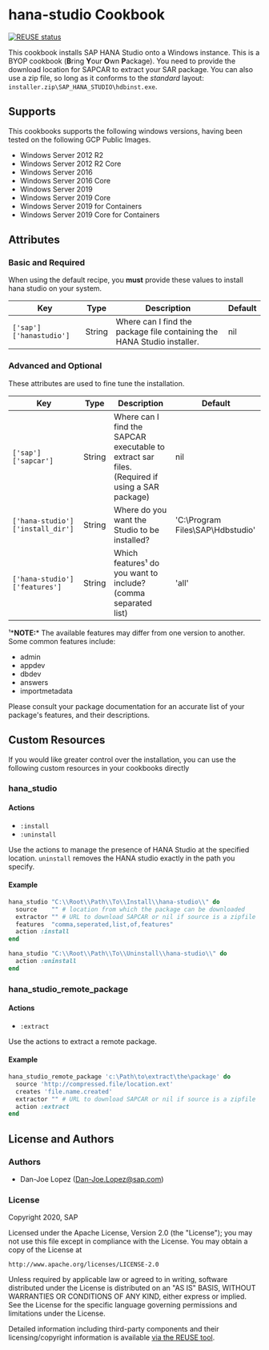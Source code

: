 # hana-studio Cookbook

[![REUSE status](https://api.reuse.software/badge/github.com/SAP/hana-studio-chef-cookbook)](https://api.reuse.software/info/github.com/SAP/hana-studio-chef-cookbook)

This cookbook installs SAP HANA Studio onto a Windows instance.  This is a BYOP
cookbook (**B**ring **Y**our **O**wn **P**ackage).  You need to provide the
download location for SAPCAR to extract your SAR package.  You can also use a
zip file, so long as it conforms to the *standard* layout:
`installer.zip\SAP_HANA_STUDIO\hdbinst.exe`.   

## Supports

This cookbooks supports the following windows versions, having been tested on
the following GCP Public Images.

 * Windows Server 2012 R2
 * Windows Server 2012 R2 Core
 * Windows Server 2016
 * Windows Server 2016 Core
 * Windows Server 2019
 * Windows Server 2019 Core
 * Windows Server 2019 for Containers
 * Windows Server 2019 Core for Containers


## Attributes
### Basic and Required
When using the default recipe, you **must** provide these values to install
hana studio on your system.

|           Key           |  Type  |                               Description                               | Default |
| ----------------------- | ------ | ----------------------------------------------------------------------- | ------- |
| `['sap']['hanastudio']` | String | Where can I find the package file containing the HANA Studio installer. |   nil   |

### Advanced and Optional
These attributes are used to fine tune the installation.

|                Key               |  Type  |                          Description                         | Default |
| -------------------------------- | ------ | ------------------------------------------------------------ | ------- |
| `['sap']['sapcar']`              | String | Where can I find the SAPCAR executable to extract sar files. (Required if using a SAR package) | nil |
| `['hana-studio']['install_dir']` | String | Where do you want the Studio to be installed?                                                  | 'C:\Program Files\SAP\Hdbstudio' |
| `['hana-studio']['features']`    | String | Which features¹ do you want to include? (comma separated list)                                 | 'all' |

¹*__NOTE:__* The available features may differ from one version to another.  Some
common features include:
- admin
- appdev
- dbdev
- answers
- importmetadata

Please consult your package documentation for an accurate list of your package's
features, and their descriptions.

## Custom Resources
If you would like greater control over the installation, you can use the following custom
resources in your cookbooks directly
### hana_studio
#### Actions
 - `:install`
 - `:uninstall`

Use the actions to manage the presence of HANA Studio at
the specified location.  `uninstall` removes the HANA studio exactly in the
path you specify.

#### Example
```ruby
hana_studio "C:\\Root\\Path\\To\\Install\\hana-studio\\" do
  source    "" # location from which the package can be downloaded
  extractor "" # URL to download SAPCAR or nil if source is a zipfile
  features  "comma,seperated,list,of,features"
  action :install
end
```
```ruby
hana_studio "C:\\Root\\Path\\To\\Uninstall\\hana-studio\\" do
  action :uninstall
end
```

### hana_studio_remote_package
#### Actions
 - `:extract`

Use the actions to extract a remote package.

#### Example
```ruby
hana_studio_remote_package 'c:\Path\to\extract\the\package' do
  source 'http://compressed.file/location.ext'
  creates 'file.name.created'
  extractor "" # URL to download SAPCAR or nil if source is a zipfile
  action :extract
end
```

## License and Authors
### Authors
- Dan-Joe Lopez (Dan-Joe.Lopez@sap.com)

### License

Copyright 2020, SAP

Licensed under the Apache License, Version 2.0 (the "License");
you may not use this file except in compliance with the License.
You may obtain a copy of the License at

    http://www.apache.org/licenses/LICENSE-2.0

Unless required by applicable law or agreed to in writing, software
distributed under the License is distributed on an "AS IS" BASIS,
WITHOUT WARRANTIES OR CONDITIONS OF ANY KIND, either express or implied.
See the License for the specific language governing permissions and
limitations under the License.

Detailed information including third-party components and their
licensing/copyright information is available
[via the REUSE tool](https://api.reuse.software/info/github.com/SAP/hana-studio-chef-cookbook).
